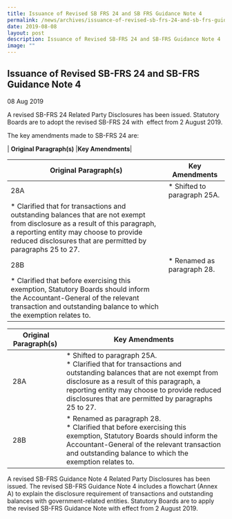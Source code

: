 ```yaml
---
title: Issuance of Revised SB FRS 24 and SB FRS Guidance Note 4
permalink: /news/archives/issuance-of-revised-sb-frs-24-and-sb-frs-guidance-note-4/
date: 2019-08-08
layout: post
description: Issuance of Revised SB-FRS 24 and SB-FRS Guidance Note 4
image: ""
---
```

Issuance of Revised SB-FRS 24 and SB-FRS Guidance Note 4
--------------------------------------------------------

08 Aug 2019

A revised SB-FRS 24 Related Party Disclosures has been issued. Statutory Boards are to adopt the revised SB-FRS 24 with  effect from 2 August 2019.

The key amendments made to SB-FRS 24 are:


| **Original Paragraph(s)** |**Key Amendments**|


|Original Paragraph(s) | Key Amendments |
| -------- | -------- |
|   28A  | *   Shifted to paragraph 25A.
*   Clarified that for transactions and outstanding balances that are not exempt from disclosure as a result of this paragraph, a reporting entity may choose to provide reduced disclosures that are permitted by paragraphs 25 to 27.  |
|   28B  | *   Renamed as paragraph 28.
*   Clarified that before exercising this exemption, Statutory Boards should inform the Accountant-General of the relevant transaction and outstanding balance to which the exemption relates to.|



|  **Original Paragraph(s)** |  **Key Amendments**  |
| --- | --- |
|  28A | *   Shifted to paragraph 25A. <br>*   Clarified that for transactions and outstanding balances that are not exempt from disclosure as a result of this paragraph, a reporting entity may choose to provide reduced disclosures that are permitted by paragraphs 25 to 27. |
|  28B | *   Renamed as paragraph 28. <br>*   Clarified that before exercising this exemption, Statutory Boards should inform the Accountant-General of the relevant transaction and outstanding balance to which the exemption relates to.|

  

A revised SB-FRS Guidance Note 4 Related Party Disclosures has been issued. The revised SB-FRS Guidance Note 4 includes a flowchart (Annex A) to explain the disclosure requirement of transactions and outstanding balances with government-related entities. Statutory Boards are to apply the revised SB-FRS Guidance Note with effect from 2 August 2019.